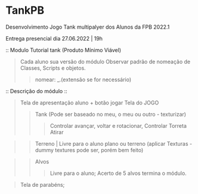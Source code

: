 # TankPB
Desenvolvimento Jogo Tank multipalyer dos Alunos da FPB 2022.1

Entrega presencial dia 27.06.2022 | 19h

:: Modulo Tutorial tank (Produto Mínimo Viável)
> Cada aluno sua versão do módulo
> Observar padrão de nomeação de Classes, Scripts e objetos.
>> nomear: <Primeira e Segunda letra de seu nome em maiusculo>_<nome do objeto ou classeou ou Scrip>.(extensão se for necessário)

:: Descrição do módulo ::
  > Tela de apresentação aluno + botão jogar
  > Tela do JOGO
  >> Tank (Pode ser baseado no meu, o meu ou outro - texturizar)
  >>> Controlar avançar, voltar e rotacionar,
  >>> Controlar Torreta
  >>> Atirar
  
  >> Terreno | Livre para o aluno plano ou terreno (aplicar Texturas - dummy textures pode ser, porém bem feito)

  >> Alvos
  >>> Livre para o aluno;
  >>> Acerto de 5 alvos termina o módulo.

  > Tela de parabéns;
